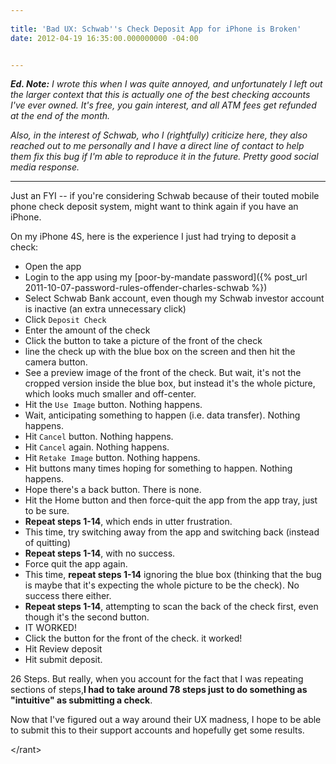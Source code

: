 ```yaml
---
 
title: 'Bad UX: Schwab''s Check Deposit App for iPhone is Broken'
date: 2012-04-19 16:35:00.000000000 -04:00


---
```

***Ed. Note:** I wrote this when I was quite annoyed, and unfortunately I left out the larger context that this is actually one of the best checking accounts I've ever owned. It's free, you gain interest, and all ATM fees get refunded at the end of the month.*

*Also, in the interest of Schwab, who I (rightfully) criticize here, they also reached out to me personally and I have a direct line of contact to help them fix this bug if I'm able to reproduce it in the future. Pretty good social media response.*

---
Just an FYI -- if you're considering Schwab because of their touted mobile phone check deposit system, might want to think again if you have an iPhone.

On my iPhone 4S, here is the experience I just had trying to deposit a check:

* Open the app
* Login to the app using my [poor-by-mandate password]({% post_url 2011-10-07-password-rules-offender-charles-schwab %})
* Select Schwab Bank account, even though my Schwab investor account is inactive (an extra unnecessary click)
* Click `Deposit Check`
* Enter the amount of the check
* Click the button to take a picture of the front of the check
* line the check up with the blue box on the screen and then hit the camera button.
* See a preview image of the front of the check. But wait, it's not the cropped version inside the blue box, but instead it's the whole picture, which looks much smaller and off-center.
* Hit the `Use Image` button. Nothing happens.
* Wait, anticipating something to happen (i.e. data transfer). Nothing happens.
* Hit `Cancel` button. Nothing happens.
* Hit `Cancel` again. Nothing happens.
* Hit `Retake Image` button. Nothing happens.
* Hit buttons many times hoping for something to happen. Nothing happens.
* Hope there's a back button. There is none.
* Hit the Home button and then force-quit the app from the app tray, just to be sure.
* **Repeat steps 1-14**, which ends in utter frustration.
* This time, try switching away from the app and switching back (instead of quitting)
* **Repeat steps 1-14**, with no success.
* Force quit the app again.
* This time, **repeat steps 1-14** ignoring the blue box (thinking that the bug is maybe that it's expecting the whole picture to be the check). No success there either.
* **Repeat steps 1-14**, attempting to scan the back of the check first, even though it's the second button.
* IT WORKED!
* Click the button for the front of the check. it worked!
* Hit Review deposit
* Hit submit deposit.

26 Steps. But really, when you account for the fact that I was repeating sections of steps,**I had to take around 78 steps just to do something as "intuitive" as submitting a check**.

Now that I've figured out a way around their UX madness, I hope to be able to submit this to their support accounts and hopefully get some results.

&lt;/rant&gt;
